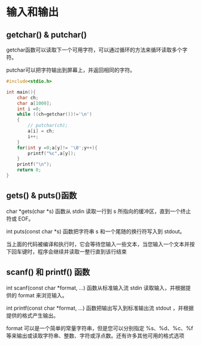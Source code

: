 # 输入和输出

## getchar() & putchar()

getchar函数可以读取下一个可用字符，可以通过循环的方法来循环读取多个字符。

putchar可以把字符输出到屏幕上，并返回相同的字符。

```c
#include<stdio.h>

int main(){
    char ch;
    char a[1000];
    int i =0;
    while ((ch=getchar())!='\n')
    {
        // putchar(ch);
        a[i] = ch;
        i++;
    }
    for(int y =0;a[y]!= '\0';y++){
        printf("%c",a[y]);
    }
    printf("\n");
    return 0;
}
```

## gets() & puts()函数

char \*gets(char \*s) 函数从 stdin 读取一行到 s 所指向的缓冲区，直到一个终止符或 EOF。

int puts(const char \*s) 函数把字符串 s 和一个尾随的换行符写入到 stdout。

当上面的代码被编译和执行时，它会等待您输入一些文本，当您输入一个文本并按下回车键时，程序会继续并读取一整行直到该行结束

## scanf() 和 printf() 函数

int scanf(const char \*format, ...) 函数从标准输入流 stdin 读取输入，并根据提供的 format 来浏览输入。

int printf(const char \*format, ...) 函数把输出写入到标准输出流 stdout ，并根据提供的格式产生输出。

format 可以是一个简单的常量字符串，但是您可以分别指定 %s、%d、%c、%f 等来输出或读取字符串、整数、字符或浮点数。还有许多其他可用的格式选项
